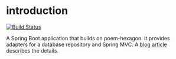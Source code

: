 # introduction
[![Build Status](https://travis-ci.com/bertilmuth/poem-springboot.svg?branch=master)](https://travis-ci.com/bertilmuth/poem-springboot)

A Spring Boot application that builds on poem-hexagon. It provides adapters for a database repository and Spring MVC.
A [blog article](https://dev.to/bertilmuth/implementing-a-hexagonal-architecture-1kgf) describes the details.
